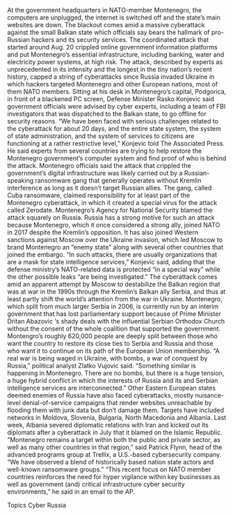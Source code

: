 At the government headquarters in NATO-member Montenegro, the computers are unplugged, the internet is switched off and the state’s main websites are down. The blackout comes amid a massive cyberattack against the small Balkan state which officials say bears the hallmark of pro-Russian hackers and its security services.
The coordinated attack that started around Aug. 20 crippled online government information platforms and put Montenegro’s essential infrastructure, including banking, water and electricity power systems, at high risk.
The attack, described by experts as unprecedented in its intensity and the longest in the tiny nation’s recent history, capped a string of cyberattacks since Russia invaded Ukraine in which hackers targeted Montenegro and other European nations, most of them NATO members.
Sitting at his desk in Montenegro’s capital, Podgorica, in front of a blackened PC screen, Defense Minister Rasko Konjevic said government officials were advised by cyber experts, including a team of FBI investigators that was dispatched to the Balkan state, to go offline for security reasons.
“We have been faced with serious challenges related to the cyberattack for about 20 days, and the entire state system, the system of state administration, and the system of services to citizens are functioning at a rather restrictive level,” Konjevic told The Associated Press.
He said experts from several countries are trying to help restore the Montenegro government’s computer system and find proof of who is behind the attack.
Montenegro officials said the attack that crippled the government’s digital infrastructure was likely carried out by a Russian-speaking ransomware gang that generally operates without Kremlin interference as long as it doesn’t target Russian allies. The gang, called Cuba ransomware, claimed responsibility for at least part of the Montenegro cyberattack, in which it created a special virus for the attack called Zerodate.
Montenegro’s Agency for National Security blamed the attack squarely on Russia.
Russia has a strong motive for such an attack because Montenegro, which it once considered a strong ally, joined NATO in 2017 despite the Kremlin’s opposition. It has also joined Western sanctions against Moscow over the Ukraine invasion, which led Moscow to brand Montenegro an “enemy state” along with several other countries that joined the embargo.
“In such attacks, there are usually organizations that are a mask for state intelligence services,” Konjevic said, adding that the defense ministry’s NATO-related data is protected “in a special way” while the other possible leaks “are being investigated.”
The cyberattack comes amid an apparent attempt by Moscow to destabilize the Balkan region that was at war in the 1990s through the Kremlin’s Balkan ally Serbia, and thus at least partly shift the world’s attention from the war in Ukraine.
Montenegro, which split from much larger Serbia in 2006, is currently run by an interim government that has lost parliamentary support because of Prime Minister Dritan Abazovic ‘s shady deals with the influential Serbian Orthodox Church without the consent of the whole coalition that supported the government.
Montengro’s roughly 620,000 people are deeply split between those who want the country to restore its close ties to Serbia and Russia and those who want it to continue on its path of the European Union membership.
“A real war is being waged in Ukraine, with bombs, a war of conquest by Russia,” political analyst Zlatko Vujovic said. “Something similar is happening in Montenegro. There are no bombs, but there is a huge tension, a huge hybrid conflict in which the interests of Russia and its and Serbian intelligence services are interconnected.”
Other Eastern European states deemed enemies of Russia have also faced cyberattacks, mostly nuisance-level denial-of-service campaigns that render websites unreachable by flooding them with junk data but don’t damage them. Targets have included networks in Moldova, Slovenia, Bulgaria, North Macedonia and Albania.
Last week, Albania severed diplomatic relations with Iran and kicked out its diplomats after a cyberattack in July that it blamed on the Islamic Republic.
“Montenegro remains a target within both the public and private sector, as well as many other countries in that region,” said Patrick Flynn, head of the advanced programs group at Trellix, a U.S.-based cybersecurity company. “We have observed a blend of historically based nation state actors and well-known ransomware groups.”
“This recent focus on NATO member countries reinforces the need for hyper vigilance within key businesses as well as government (and) critical infrastructure cyber security environments,” he said in an email to the AP.

Topics
Cyber
Russia
